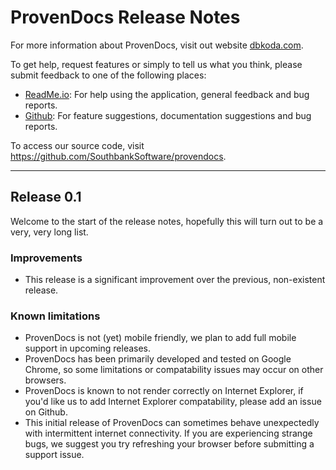 # ProvenDocs Release Notes

For more information about ProvenDocs, visit out website [dbkoda.com](https://provendocs.com).

To get help, request features or simply to tell us what you think, please submit feedback to one of the following places:

- [ReadMe.io](https://provendocs.readme.io/docs): For help using the application, general feedback and bug reports. 
- [Github](https://github.com/SouthbankSoftware/provendocs/issues): For feature suggestions, documentation suggestions and bug reports.

To access our source code, visit https://github.com/SouthbankSoftware/provendocs.

---

## Release 0.1

Welcome to the start of the release notes, hopefully this will turn out to be a very, very long list.

### Improvements

- This release is a significant improvement over the previous, non-existent release.

### Known limitations

- ProvenDocs is not (yet) mobile friendly, we plan to add full mobile support in upcoming releases.
- ProvenDocs has been primarily developed and tested on Google Chrome, so some limitations or compatability issues may occur on other browsers.
- ProvenDocs is known to not render correctly on Internet Explorer, if you'd like us to add Internet Explorer compatability, please add an issue on Github.
- This initial release of ProvenDocs can sometimes behave unexpectedly with intermittent internet connectivity. If you are experiencing strange bugs, we suggest you try refreshing your browser before submitting a support issue.
